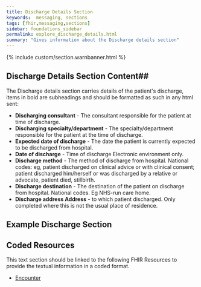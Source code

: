 ```yaml
---
title: Discharge Details Section
keywords:  messaging, sections
tags: [fhir,messaging,sections]
sidebar: foundations_sidebar
permalink: explore_discharge_details.html
summary: "Gives information about the Discharge details section"
---
```


{% include custom/section.warnbanner.html %}

## Discharge Details Section Content##
The Discharge details section carries details of the patient's discharge, items in bold are subheadings and should be formatted as such in any html sent:


- **Discharging consultant** - The consultant responsible for the patient at time of discharge.
- **Discharging specialty/department** - The specialty/department responsible for the patient at the time of discharge.
- **Expected date of discharge** -  The date the patient is currently expected to be discharged from hospital.
- **Date of discharge** - Time of discharge Electronic environment only.
- **Discharge method** - The method of discharge from hospital. National codes:
eg, patient discharged on clinical advice or with clinical consent; patient discharged
him/herself or was discharged by a relative or advocate, patient died, stillbirth.
- **Discharge destination** -  The destination of the patient on discharge from hospital. National codes.
Eg NHS-run care home.
- **Discharge address Address** - to which patient discharged. Only completed where this is not the usual
place of residence.

##  Example Discharge Section ##

<script src="https://gist.github.com/unicorn150161/1efd8ec1fdec4263665bc61bc261abdd.js"></script>

## Coded Resources ##

This text section should be linked to the following FHIR Resources to provide the textual information in a coded format.

- [Encounter](design_encounter.html)






